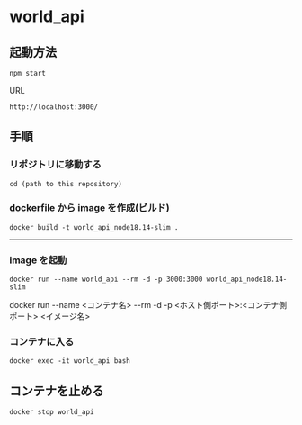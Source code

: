 # world_api

## 起動方法

```sh
npm start
```

URL

```
http://localhost:3000/
```

## 手順

### リポジトリに移動する

```shell
cd (path to this repository)
```

### dockerfile から image を作成(ビルド)

```shell
docker build -t world_api_node18.14-slim .
```

---

### image を起動

```shell
docker run --name world_api --rm -d -p 3000:3000 world_api_node18.14-slim
```

docker run --name <コンテナ名> --rm -d -p <ホスト側ポート>:<コンテナ側ポート> <イメージ名>

### コンテナに入る

```shell
docker exec -it world_api bash
```

## コンテナを止める

```shell
docker stop world_api
```

